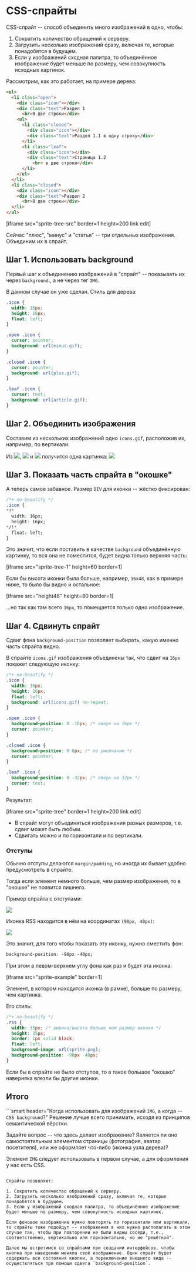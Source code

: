 # CSS-спрайты

CSS-спрайт -- способ объединить много изображений в одно, чтобы:

1. Сократить количество обращений к серверу.
2. Загрузить несколько изображений сразу, включая те, которые понадобятся в будущем.
3. Если у изображений сходная палитра, то объединённое изображение будет меньше по размеру, чем совокупность исходных картинок.

Рассмотрим, как это работает, на примере дерева:

```html
<ul>
  <li class="open">
    <div class="icon"></div>
    <div class="text">Раздел 1
      <br>В две строки</div>
    <ul>
      <li class="closed">
        <div class="icon"></div>
        <div class="text">Раздел 1.1 в одну строку</div>
      </li>
      <li class="leaf">
        <div class="icon"></div>
        <div class="text">Страница 1.2
          <br> в две строки</div>
      </li>
    </ul>
  </li>
  <li class="closed">
    <div class="icon"></div>
    <div class="text">Раздел 2
      <br>В две строки</div>
  </li>
</ul>
```

[iframe src="sprite-tree-src" border=1 height=200 link edit]

Сейчас "плюс", "минус" и "статья" -- три отдельных изображения. Объединим их в спрайт.

## Шаг 1. Использовать background

Первый шаг к объединению изображений в "спрайт" -- показывать их через `background`., а не через тег `IMG`.

В данном случае он уже сделан. Стиль для дерева:

```css
.icon {
  width: 16px;
  height: 16px;
  float: left;
}

.open .icon {
  cursor: pointer;
  background: url(minus.gif);
}

.closed .icon {
  cursor: pointer;
  background: url(plus.gif);
}

.leaf .icon {
  cursor: text;
  background: url(article.gif);
}
```

## Шаг 2. Объединить изображения

Составим из нескольких изображений одно `icons.gif`, расположив их, например, по вертикали.

Из ![](plus.gif), ![](minus.gif) и ![](article.gif) получится одна картинка: ![](icons.gif)

## Шаг 3. Показать часть спрайта в "окошке"

А теперь самое забавное. Размер `DIV` для иконки -- жёстко фиксирован:

```css
/*+ no-beautify */
.icon {
*!*
  width: 16px;
  height: 16px;
*/!*
  float: left;
}
```

Это значит, что если поставить в качестве `background` объединённую картинку, то вся она не поместится, будет видна только верхняя часть:

[iframe src="sprite-tree-1" height=60 border=1]

Если бы высота иконки была больше, например, `16x48`, как в примере ниже, то было бы видно и остальное:

[iframe src="height48" height=80 border=1]

...но так как там всего `16px`, то помещается только одно изображение.

## Шаг 4. Сдвинуть спрайт

Сдвиг фона `background-position` позволяет выбирать, какую именно часть спрайта видно.

В спрайте `icons.gif` изображения объединены так, что сдвиг на `16px` покажет следующую иконку:

```css
/*+ no-beautify */
.icon {
  width: 16px;
  height: 16px;
  float: left;
  background: url(icons.gif) no-repeat;
}

.open .icon {
  background-position: 0 -16px; /* вверх на 16px */
  cursor: pointer;
}

.closed .icon {
  background-position: 0 0px; /* по умолчанию */
  cursor: pointer;
}

.leaf .icon {
  background-position: 0 -32px; /* вверх на 32px */
  cursor: text;
}
```

Результат:

[iframe src="sprite-tree" border=1 height=200 link edit]

- В спрайт могут объединяться изображения разных размеров, т.е. сдвиг может быть любым.
- Сдвигать можно и по горизонтали и по вертикали.

### Отступы

Обычно отступы делаются `margin/padding`, но иногда их бывает удобно предусмотреть в спрайте.

Тогда если элемент немного больше, чем размер изображения, то в "окошке" не появится лишнего.

Пример спрайта с отступами:

![](sprites-example.png)

Иконка RSS находится в нём на координатах `(90px, 40px)`:

![](sprites-example-lines2.png)

Это значит, для того чтобы показать эту иконку, нужно сместить фон:

```css
background-position: -90px -40px;
```

При этом в левом-верхнем углу фона как раз и будет эта иконка:

[iframe src="sprite-example" border=1]

Элемент, в котором находится иконка (в рамке), больше по размеру, чем картинка.

Его стиль:

```css
/*+ no-beautify */
.rss {
  width: 35px; /* ширина/высота больше чем размер иконки */
  height: 35px;
  border: 1px solid black;
  float: left;
  background-image: url(sprite.png);
  background-position: -90px -40px;
}
```

Если бы в спрайте не было отступов, то в такое большое "окошко" наверняка влезли бы другие иконки.

## Итого

```smart header="Когда использовать для изображений `IMG`, а когда -- `CSS background`?"
Решение лучше всего принимать, исходя из принципов семантической вёрстки.

Задайте вопрос -- что здесь делает изображение? Является ли оно самостоятельным элементом страницы (фотография, аватар посетителя), или же оформляет что-либо (иконка узла дерева)?

Элемент `IMG` следует использовать в первом случае, а для оформления у нас есть CSS.
```

Спрайты позволяют:

1. Сократить количество обращений к серверу.
2. Загрузить несколько изображений сразу, включая те, которые понадобятся в будущем.
3. Если у изображений сходная палитра, то объединённое изображение будет меньше по размеру, чем совокупность исходных картинок.

Если фоновое изображение нужно повторять по горизонтали или вертикали, то спрайты тоже подойдут -- изображения в них нужно располагать в этом случае так, чтобы при повторении не были видны соседи, т.е., соответственно, вертикально или горизонтально, но не "решёткой".

Далее мы встретимся со спрайтами при создании интерфейсов, чтобы кнопка при наведении меняла своё изображение. Один спрайт будет содержать все состояния кнопки, а переключение внешнего вида -- осуществляться при помощи сдвига `background-position`.
